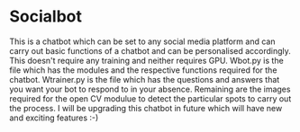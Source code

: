 # Socialbot
This is a chatbot which can be set to any social media platform and can carry out basic functions of a chatbot and can be personalised accordingly. 
This doesn't require any training and neither requires GPU.
Wbot.py is the file which has the modules and the respective functions required for the chatbot.
Wtrainer.py is the file which has the questions and answers that you want your bot to respond to in your absence.
Remaining are the images required for the open CV modulue to detect the particular spots to carry out the process.
I will be upgrading this chatbot in future which will have new and exciting features :-)  
